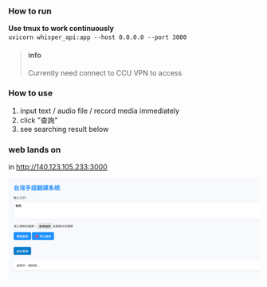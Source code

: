 ### How to run
**Use tmux to work continuously**  
`uvicorn whisper_api:app --host 0.0.0.0 --port 3000`  

> #### info
> Currently need connect to CCU VPN to access
>

### How to use
1. input text / audio file / record media immediately
2. click "查詢"
3. see searching result below

### web lands on
in http://140.123.105.233:3000  

![](webpage_fig.png)
